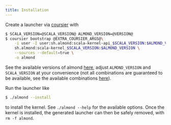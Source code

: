 ```yaml
---
title: Installation
---
```


Create a launcher via [coursier](http://get-coursier.io) with
```bash
$ SCALA_VERSION=@SCALA_VERSION@ ALMOND_VERSION=@VERSION@
$ coursier bootstrap @EXTRA_COURSIER_ARGS@\
    -i user -I user:sh.almond:scala-kernel-api_$SCALA_VERSION:$ALMOND_VERSION \
    sh.almond:scala-kernel_$SCALA_VERSION:$ALMOND_VERSION \
    --sources --default=true \
    -o almond
```

See the available versions of almond [here](https://github.com/jupyter-scala/jupyter-scala/releases),
adjust `ALMOND_VERSION` and `SCALA_VERSION` at your convenience (not all combinations are guaranteed
to be available, see the available combinations [here](install-versions.md)).

Run the launcher like
```bash
$ ./almond --install
```
to install the kernel. See `./almond --help` for the available options. Once the kernel is
installed, the generated launcher can then be safely removed, with `rm -f almond`.

